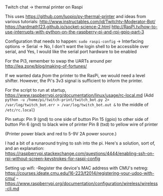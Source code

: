 Twitch chat -> thermal printer on Raspi

This uses https://github.com/luopio/py-thermal-printer
and ideas from various tutorials:
http://www.instructables.com/id/Twitchtv-Moderator-Bot/
https://hardmath123.github.io/socket-science-2.html
http://RasPi.tv/how-to-use-interrupts-with-python-on-the-raspberry-pi-and-rpi-gpio-part-3



Configuration that needs to happen:
`sudo raspi-config` -> Interfacing options -> Serial -> No, I don't want the login shell to be accessible over serial, and Yes, I would like the serial port hardware to be enabled

For the Pi3, remember to swap the UARTs around per http://lea.zone/blog/making-of-fortunes/

If we wanted data *from* the printer to the RasPi, we would need a level shifter.  However, the Pi's 3v3 signal is sufficient to inform the printer.

For the script to run at startup,
https://www.raspberrypi.org/documentation/linux/usage/rc-local.md
(Add `python -u /home/pi/twitch-print/twitch_bot.py 2> /var/log/twitch_bot.err > /var/log/twitch_bot.out &` to the middle of `/etc/rc.local`)


Pin setup:
Pin 9 (gnd) to one side of button
Pin 15 (gpio) to other side of button
Pin 6 (gnd) to black wire of printer
Pin 8 (txd) to yellow wire of printer

(Printer power black and red to 5-9V 2A power source.)

I had a bit of a runaround trying to ssh into the pi.  Here's a solution, sort of, and an explanation:
https://raspberrypi.stackexchange.com/questions/4444/enabling-ssh-on-rpi-without-screen-keystrokes-for-raspi-config

Setting up wifi:
-Register the device's MAC address with CMU's netreg: https://courses.ideate.cmu.edu/16-223/f2014/registering-your-udoo-with-cmu/
-https://www.raspberrypi.org/documentation/configuration/wireless/wireless-cli.md